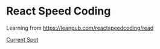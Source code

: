 # React Speed Coding

Learning from https://leanpub.com/reactspeedcoding/read

[Current Spot](https://leanpub.com/reactspeedcoding/read#leanpub-auto-installing-starter-dependencies)
